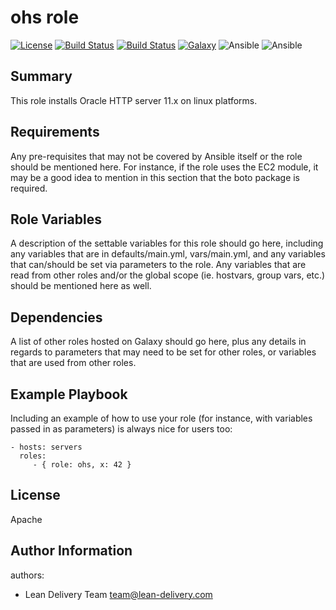 ohs role
=========
[![License](https://img.shields.io/badge/license-Apache-green.svg?style=flat)](https://raw.githubusercontent.com/lean-delivery/ansible-role-ohs/master/LICENSE)
[![Build Status](https://travis-ci.org/lean-delivery/ansible-role-ohs.svg?branch=master)](https://travis-ci.org/lean-delivery/ansible-role-ohs)
[![Build Status](https://gitlab.com/lean-delivery/ansible-role-ohs/badges/master/build.svg)](https://gitlab.com/lean-delivery/ansible-role-ohs)
[![Galaxy](https://img.shields.io/badge/galaxy-lean__delivery.ohs-blue.svg)](https://galaxy.ansible.com/lean_delivery/ohs)
![Ansible](https://img.shields.io/ansible/role/d/role_id.svg)
![Ansible](https://img.shields.io/badge/dynamic/json.svg?label=min_ansible_version&url=https%3A%2F%2Fgalaxy.ansible.com%2Fapi%2Fv1%2Froles%2Frole_id%2F&query=$.min_ansible_version)

Summary
-------

This role installs Oracle HTTP server 11.x on linux platforms.

Requirements
------------

Any pre-requisites that may not be covered by Ansible itself or the role should
be mentioned here. For instance, if the role uses the EC2 module, it may be a
good idea to mention in this section that the boto package is required.

Role Variables
--------------

A description of the settable variables for this role should go here, including
any variables that are in defaults/main.yml, vars/main.yml, and any variables
that can/should be set via parameters to the role. Any variables that are read
from other roles and/or the global scope (ie. hostvars, group vars, etc.) should
be mentioned here as well.

Dependencies
------------

A list of other roles hosted on Galaxy should go here, plus any details in
regards to parameters that may need to be set for other roles, or variables that
are used from other roles.

Example Playbook
----------------

Including an example of how to use your role (for instance, with variables
passed in as parameters) is always nice for users too:

    - hosts: servers
      roles:
         - { role: ohs, x: 42 }

License
-------
Apache

Author Information
------------------

authors:
  - Lean Delivery Team <team@lean-delivery.com>
